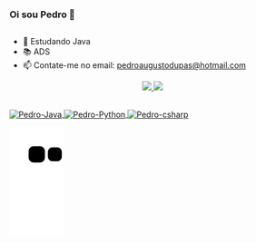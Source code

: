### Oi sou Pedro  👋
## 
- 🌱 Estudando Java 
- 📚 ADS
- 📫 Contate-me no email: pedroaugustodupas@hotmail.com



<div align="center">
  <a href="https://github.com/PedroAugusto02">
  <img height="150em" src="https://github-readme-stats.vercel.app/api?username=PedroAugusto02&show_icons=true&theme=tokyonight&include_all_commits=true&count_private=true"/>
  <img height="150em" src="https://github-readme-stats.vercel.app/api/top-langs/?username=PedroAugusto02&layout=compact&langs_count=7&theme=tokyonight"/>
</div>

##

<img align="center" alt="Pedro-Java" height="40" width="50" src="https://cdn.jsdelivr.net/gh/devicons/devicon/icons/java/java-original.svg">
<img align="center" alt="Pedro-Python" height="40" width="50" src="https://cdn.jsdelivr.net/gh/devicons/devicon/icons/python/python-original.svg" />
<img align="center" alt="Pedro-csharp" height="40" width="50" src="https://cdn.jsdelivr.net/gh/devicons/devicon/icons/csharp/csharp-original.svg">

![Snake animation](https://github.com/PedroAugusto02/PedroAugusto02/blob/output/github-contribution-grid-snake.svg)
